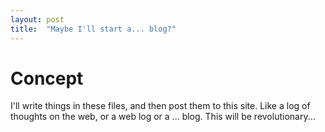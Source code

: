 ```yaml
---
layout: post
title:  "Maybe I'll start a... blog?"
---
```


# Concept

I'll write things in these files, and then post them to this site. Like a log of thoughts on the web, or a web log or a ... blog. This will be revolutionary...